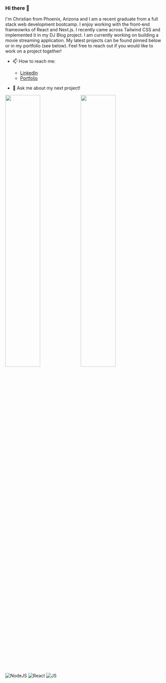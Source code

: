 ### Hi there 👋

I'm Christian from Phoenix, Arizona and I am a recent graduate from a full stack web development bootcamp. I enjoy working with the front-end frameowrks of React and Next.js. I recently came across Tailwind CSS and implemented it in my DJ Blog project. I am currently working on building a movie streaming application. My latest projects can be found pinned below or in my portfolio (see below). Feel free to reach out if you would like to work on a project together!

- 📫 How to reach me: 
  - [LinkedIn](https://www.linkedin.com/in/christian-jimenez-8bb6bb75/)
  - [Portfolio](https://chr1sti4n0.github.io/professional-portfolio/)

- 💬 Ask me about my next project!

<img align="left" width="47%" src="https://github-readme-stats.vercel.app/api?username=Chr1sti4n0&show_icons=true&theme=radical" />

<img align="left" width="47%" src="https://github-readme-stats.vercel.app/api/top-langs/?username=Chr1sti4n0&layout=compact)](https://github.com/anuraghazra/github-readme-stats" />

<img alt="NodeJS" src="https://img.shields.io/badge/node.js-6DA55F?style=for-the-badge&logo=node.js&logoColor=white" />

<img alt="React" src="https://img.shields.io/badge/react-%2320232a.svg?style=for-the-badge&logo=react&logoColor=%2361DAFB" />

<img alt="JS" src="https://img.shields.io/badge/javascript-%23323330.svg?style=for-the-badge&logo=javascript&logoColor=%23F7DF1E" />

<!--
**Chr1sti4n0/Chr1sti4n0** is a ✨ _special_ ✨ repository because its `README.md` (this file) appears on your GitHub profile.

Here are some ideas to get you started:

- 🔭 I’m currently working on ...
- 🌱 I’m currently learning ...
- 👯 I’m looking to collaborate on ...
- 🤔 I’m looking for help with ...
- ⚡ Fun fact: ...
-->
